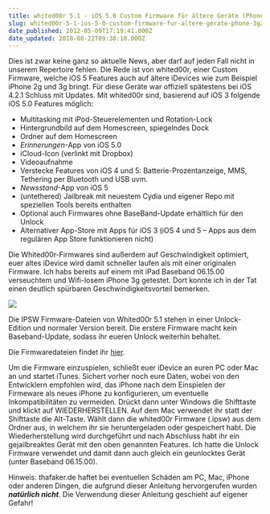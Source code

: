 ```yaml
---
title: whited00r 5.1 - iOS 5.0 Custom Firmware für ältere Geräte (Phone 3G/2G, iPod Touch 2G/1G)
slug: whited00r-5-1-ios-5-0-custom-firmware-fur-altere-gerate-phone-3g2g-ipod-touch-2g1g
date_published: 2012-05-09T17:19:41.000Z
date_updated: 2018-08-22T09:38:10.000Z
---
```


Dies ist zwar keine ganz so aktuelle News, aber darf auf jeden Fall nicht in unserem Repertoire fehlen. Die Rede ist von whited00r, einer Custom Firmware, welche iOS 5 Features auch auf ältere iDevices wie zum Beispiel iPhone 2g und 3g bringt. Für diese Geräte war offiziell spätestens bei iOS 4.2.1 Schluss mit Updates. Mit whited00r sind, basierend auf iOS 3 folgende iOS 5.0 Features möglich:

- Multitasking mit iPod-Steuerelementen und Rotation-Lock
- Hintergrundbild auf dem Homescreen, spiegelndes Dock
- Ordner auf dem Homescreen
- *Erinnerungen*-App von iOS 5.0
- iCloud-Icon (verlinkt mit Dropbox)
- Videoaufnahme
- Verstecke Features von iOS 4 und 5: Batterie-Prozentanzeige, MMS, Tethering per Bluetooth und USB uvm.
- *Newsstand*-App von iOS 5
- (untethered) Jailbreak mit neuestem Cydia und eigener Repo mit speziellen Tools bereits enthalten
- Optional auch Firmwares ohne BaseBand-Update erhältlich für den Unlock
- Alternativer App-Store mit Apps für iOS 3 (iOS 4 und 5 – Apps aus dem regulären App Store funktionieren nicht)

Die Whited00r-Firmwares sind außerdem auf Geschwindigkeit optimiert, euer altes iDevice wird damit schneller laufen als mit einer originalen Firmware. Ich habs bereits auf einem mit iPad Baseband 06.15.00 verseuchtem und Wifi-losem iPhone 3g getestet. Dort konnte ich in der Tat einen deutlich spürbaren Geschwindigkeitsvorteil bemerken.

[![](//picdump.thafaker.de/2012/05/big_preview2.jpg)](__GHOST_URL__/whited00r-5-1-ios-5-0-custom-firmware-fur-altere-gerate-phone-3g2g-ipod-touch-2g1g/big_preview2/)

Die IPSW Firmware-Dateien von Whited00r 5.1 stehen in einer Unlock-Edition und normaler Version bereit. Die erstere Firmware macht kein Baseband-Update, sodass ihr eueren Unlock weiterhin behaltet.

Die Firmwaredateien findet ihr [hier](http://www.whited00r.com/download/).

Um die Firmware einzuspielen, schließt euer iDevice an euren PC oder Mac an und startet iTunes. Sichert vorher noch eure Daten, wobei von den Entwicklern empfohlen wird, das iPhone nach dem Einspielen der Firmeware als neues iPhone zu konfigurieren, um eventuelle Inkompatibilitäten zu vermeiden. Drückt dann unter Windows die Shifttaste und klickt auf WIEDERHERSTELLEN. Auf dem Mac verwendet ihr statt der Shifttaste die Alt-Taste. Wählt dann die whited00r Firmware (.ipsw) aus dem Ordner aus, in welchem ihr sie heruntergeladen oder gespeichert habt. Die Wiederherstellung wird durchgeführt und nach Abschluss habt ihr ein gejailbreaktes Gerät mit den oben genannten Features. Ich hatte die Unlock Firmware verwendet und damit dann auch gleich ein geunlocktes Gerät (unter Baseband 06.15.00).

Hinweis: thafaker.de haftet  bei eventuellen Schäden am PC, Mac, iPhone oder anderen Dingen, die aufgrund dieser Anleitung hervorgerufen wurden ***natürlich nicht***. Die Verwendung dieser Anleitung geschieht auf eigener Gefahr!
